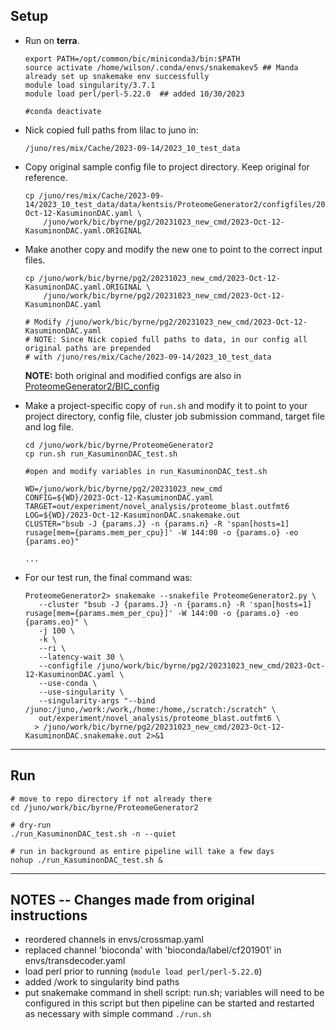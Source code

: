 ## Setup

- Run on **terra**.

    ```plain
    export PATH=/opt/common/bic/miniconda3/bin:$PATH
    source activate /home/wilson/.conda/envs/snakemakev5 ## Manda already set up snakemake env successfully
    module load singularity/3.7.1
    module load perl/perl-5.22.0  ## added 10/30/2023

    #conda deactivate
    ```


- Nick copied full paths from lilac to juno in:

    ```
    /juno/res/mix/Cache/2023-09-14/2023_10_test_data
    ```


- Copy original sample config file to project directory. Keep original for reference.
    ```plain
    cp /juno/res/mix/Cache/2023-09-14/2023_10_test_data/data/kentsis/ProteomeGenerator2/configfiles/2023-Oct-12-KasuminonDAC.yaml \
        /juno/work/bic/byrne/pg2/20231023_new_cmd/2023-Oct-12-KasuminonDAC.yaml.ORIGINAL 
    ```

- Make another copy and modify the new one to point to the correct input files.
    ```plain
    cp /juno/work/bic/byrne/pg2/20231023_new_cmd/2023-Oct-12-KasuminonDAC.yaml.ORIGINAL \
        /juno/work/bic/byrne/pg2/20231023_new_cmd/2023-Oct-12-KasuminonDAC.yaml

    # Modify /juno/work/bic/byrne/pg2/20231023_new_cmd/2023-Oct-12-KasuminonDAC.yaml
    # NOTE: Since Nick copied full paths to data, in our config all original paths are prepended 
    # with /juno/res/mix/Cache/2023-09-14/2023_10_test_data
    ```
    **NOTE:** both original and modified configs are also in [ProteomeGenerator2/BIC_config](../BIC_config)


- Make a project-specific copy of `run.sh` and modify it to point to your project directory, config file, cluster job submission command, target file and log file. 
    ```plain
    cd /juno/work/bic/byrne/ProteomeGenerator2
    cp run.sh run_KasuminonDAC_test.sh

    #open and modify variables in run_KasuminonDAC_test.sh

    WD=/juno/work/bic/byrne/pg2/20231023_new_cmd                                    
    CONFIG=${WD}/2023-Oct-12-KasuminonDAC.yaml                                      
    TARGET=out/experiment/novel_analysis/proteome_blast.outfmt6                     
    LOG=${WD}/2023-Oct-12-KasuminonDAC.snakemake.out                                
    CLUSTER="bsub -J {params.J} -n {params.n} -R 'span[hosts=1] rusage[mem={params.mem_per_cpu}]' -W 144:00 -o {params.o} -eo {params.eo}"
    
    ...
    ```

- For our test run, the final command was:
    ```plain
    ProteomeGenerator2> snakemake --snakefile ProteomeGenerator2.py \
       --cluster "bsub -J {params.J} -n {params.n} -R 'span[hosts=1] rusage[mem={params.mem_per_cpu}]' -W 144:00 -o {params.o} -eo {params.eo}" \
       -j 100 \
       -k \
       --ri \
       --latency-wait 30 \
       --configfile /juno/work/bic/byrne/pg2/20231023_new_cmd/2023-Oct-12-KasuminonDAC.yaml \
       --use-conda \
       --use-singularity \
       --singularity-args "--bind /juno:/juno,/work:/work,/home:/home,/scratch:/scratch" \
       out/experiment/novel_analysis/proteome_blast.outfmt6 \
      > /juno/work/bic/byrne/pg2/20231023_new_cmd/2023-Oct-12-KasuminonDAC.snakemake.out 2>&1
    ```
---

## Run 
```plain
# move to repo directory if not already there
cd /juno/work/bic/byrne/ProteomeGenerator2

# dry-run
./run_KasuminonDAC_test.sh -n --quiet

# run in background as entire pipeline will take a few days
nohup ./run_KasuminonDAC_test.sh &
```
---

## NOTES -- Changes made from original instructions
- reordered channels in envs/crossmap.yaml
- replaced channel 'bioconda' with 'bioconda/label/cf201901' in envs/transdecoder.yaml
- load perl prior to running (`module load perl/perl-5.22.0`)
- added /work to singularity bind paths
- put snakemake command in shell script: run.sh; variables will need to be configured in this script but then pipeline can be started and restarted as necessary with simple command `./run.sh`
  
